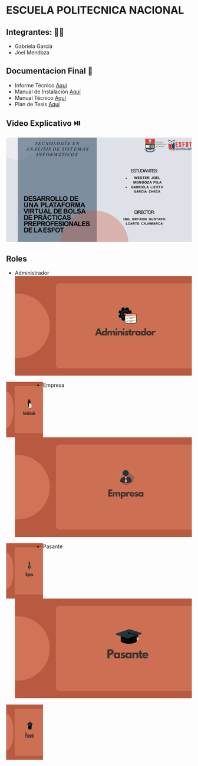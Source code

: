 # ESCUELA POLITECNICA NACIONAL
## Integrantes: 👩🧑‍
- Gabriela García
- Joel Mendoza

## Documentacion Final 📕
- Informe Técnico [Aquí](https://github.com/JoelMendoza1/Tesis/blob/main/Documentos/Informe-Técnico.pdf)
- Manual de Instalación [Aquí](https://github.com/JoelMendoza1/Tesis/blob/main/Documentos/Manual_Instalación.pdf)
- Manual Técnico [Aquí](https://github.com/JoelMendoza1/Tesis/blob/main/Documentos/Manual-Técnico.pdf)
- Plan de Tesis [Aquí](https://github.com/JoelMendoza1/Tesis/blob/main/Documentos/Plan-Tesis_García-Mendoza.pdf)

## Video Explicativo ⏯️
[![Image text](https://github.com/JoelMendoza1/Tesis/blob/main/Documentos/Imagenes/Inicio.jpg)](https://www.youtube.com/watch?v=h9XNjsTXc6I&t)


## Roles
- Administrador
![Image text](https://github.com/JoelMendoza1/Tesis/blob/main/Documentos/Imagenes/ADMINISTRADOR.png )
<img src="https://github.com/JoelMendoza1/Tesis/blob/main/Documentos/Imagenes/ADMINISTRADOR.png" align="left" height="150" width="100" >

- Empresa
![Image text](https://github.com/JoelMendoza1/Tesis/blob/main/Documentos/Imagenes/EMPRESA.png)
<img src="https://github.com/JoelMendoza1/Tesis/blob/main/Documentos/Imagenes/EMPRESA.png" align="left" height="150" width="100" >

- Pasante
![Image text](https://github.com/JoelMendoza1/Tesis/blob/main/Documentos/Imagenes/PASANTE.png )
<img src="https://github.com/JoelMendoza1/Tesis/blob/main/Documentos/Imagenes/PASANTE.png" align="left" height="150" width="100" >
